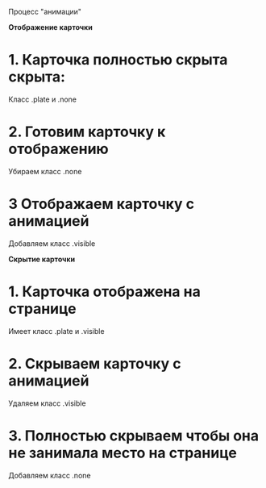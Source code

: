 Процесс "анимации"

**Отображение карточки**

# 1. Карточка полностью скрыта скрыта:
Класс .plate и .none

# 2. Готовим карточку к отображению
Убираем класс .none

# 3 Отображаем карточку с анимацией
Добавляем класс .visible


**Скрытие карточки**

# 1. Карточка отображена на странице
Имеет класс .plate и .visible

# 2. Скрываем карточку с анимацией
Удаляем класс .visible

# 3. Полностью скрываем чтобы она не занимала место на странице
Добавляем класс .none
